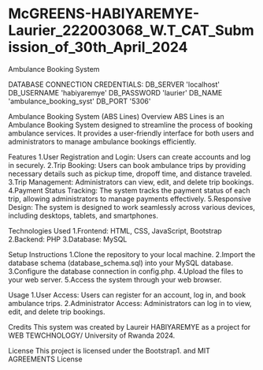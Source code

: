 # McGREENS-HABIYAREMYE-Laurier_222003068_W.T_CAT_Submission_of_30th_April_2024
Ambulance Booking System


DATABASE CONNECTION CREDENTIALS:
DB_SERVER        'localhost'
DB_USERNAME      'habiyaremye'
DB_PASSWORD      'laurier'
DB_NAME          'ambulance_booking_syst'
DB_PORT          '5306'



Ambulance Booking System (ABS Lines)
Overview
ABS Lines is an Ambulance Booking System designed to streamline the process of booking ambulance services. It provides a user-friendly interface for both users and administrators to manage ambulance bookings efficiently.


Features
1.User Registration and Login: Users can create accounts and log in securely.
2.Trip Booking: Users can book ambulance trips by providing necessary details such as pickup time, dropoff time, and distance traveled.
3.Trip Management: Administrators can view, edit, and delete trip bookings.
4.Payment Status Tracking: The system tracks the payment status of each trip, allowing administrators to manage payments effectively.
5.Responsive Design: The system is designed to work seamlessly across various devices, including desktops, tablets, and smartphones.


Technologies Used
1.Frontend: HTML, CSS, JavaScript, Bootstrap
2.Backend: PHP
3.Database: MySQL


Setup Instructions
1.Clone the repository to your local machine.
2.Import the database schema (database_schema.sql) into your MySQL database.
3.Configure the database connection in config.php.
4.Upload the files to your web server.
5.Access the system through your web browser.



Usage
1.User Access: Users can register for an account, log in, and book ambulance trips.
2.Administrator Access: Administrators can log in to view, edit, and delete trip bookings.



Credits
This system was created by Laureir HABIYAREMYE as a project for WEB TEWCHNOLOGY/ University of Rwanda 2024.

License
This project is licensed under the Bootstrap1. and MIT AGREEMENTS License 
